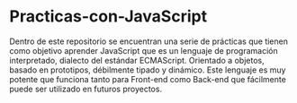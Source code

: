 # Practicas-con-JavaScript

Dentro de este repositorio se encuentran una serie de prácticas que tienen como objetivo aprender  JavaScript que es un lenguaje de programación interpretado, dialecto del estándar ECMAScript. Orientado a objetos, basado en prototipos, débilmente tipado y dinámico.
Este lenguaje es muy potente que funciona tanto para Front-end como Back-end que fácilmente puede ser utilizado en futuros proyectos.
